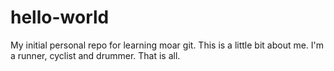 # hello-world
My initial personal repo for learning moar git.
This is a little bit about me. I'm a runner, cyclist and drummer. That is all.

